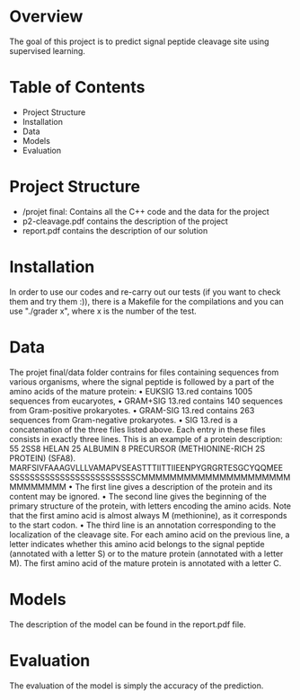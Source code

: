 # Overview

The goal of this project is to predict signal peptide cleavage site using supervised learning.

# Table of Contents

- Project Structure
- Installation
- Data
- Models
- Evaluation


# Project Structure

- /projet final: Contains all the C++ code and the data for the project
- p2-cleavage.pdf contains the description of the project
- report.pdf contains the description of our solution

# Installation

In order to use our codes and re-carry out our tests (if you want to check them and try them
:)), there is a Makefile for the compilations and you can use "./grader x", where x is the number
of the test.

# Data

The projet final/data folder contrains for files containing sequences from various organisms, where
the signal peptide is followed by a part of the amino acids of the mature protein:
• EUKSIG 13.red contains 1005 sequences from eucaryotes,
• GRAM+SIG 13.red contains 140 sequences from Gram-positive prokaryotes.
• GRAM-SIG 13.red contains 263 sequences from Gram-negative prokaryotes.
• SIG 13.red is a concatenation of the three files listed above.
Each entry in these files consists in exactly three lines. This is an example of a protein description:
55 2SS8 HELAN 25 ALBUMIN 8 PRECURSOR (METHIONINE-RICH 2S PROTEIN) (SFA8).
MARFSIVFAAAGVLLLVAMAPVSEASTTTIITTIIEENPYGRGRTESGCYQQMEE
SSSSSSSSSSSSSSSSSSSSSSSSSCMMMMMMMMMMMMMMMMMMMMMMMMMMMMM
• The first line gives a description of the protein and its content may be ignored.
• The second line gives the beginning of the primary structure of the protein, with letters encoding the amino acids. Note that the first amino acid is almost always M (methionine), as it corresponds to the start codon.
• The third line is an annotation corresponding to the localization of the cleavage site. For each amino acid on the previous line, a letter indicates whether this amino acid belongs to the signal peptide (annotated with a letter S) or to the mature protein (annotated with a letter M). The first amino acid of the mature protein is annotated with a letter C.


# Models

The description of the model can be found in the report.pdf file.

# Evaluation

The evaluation of the model is simply the accuracy of the prediction.
